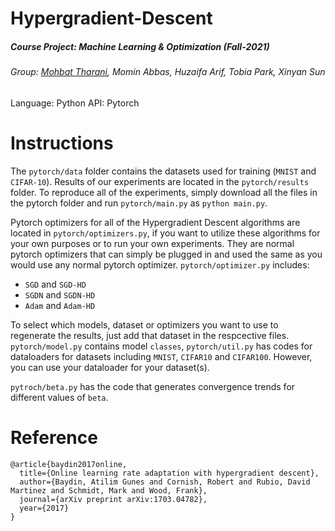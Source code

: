 # Hypergradient-Descent
##### Course Project: Machine Learning & Optimization (Fall-2021)
###### Group: [Mohbat Tharani](http://mohbat.weebly.com/), Momin Abbas, Huzaifa Arif, Tobia Park, Xinyan Sun



Language: Python
API: Pytorch

# Instructions

The `pytorch/data` folder contains the datasets used for training (`MNIST` and `CIFAR-10`). Results of our experiments are located in the `pytorch/results` folder. 
To reproduce all of the experiments, simply download all the files in the pytorch folder and run `pytorch/main.py` as ``` python main.py ```.


Pytorch optimizers for all of the Hypergradient Descent algorithms are located in `pytorch/optimizers.py`, if you want to utilize these algorithms for your own purposes or to run your own experiments. They are normal pytorch optimizers that can simply be plugged in and used the same as you would use any normal pytorch optimizer. `pytorch/optimizer.py` includes:
  - `SGD` and `SGD-HD`
  - `SGDN` and `SGDN-HD`
  - `Adam` and `Adam-HD`


To select which models, dataset or optimizers you want to use to regenerate the results, just add that dataset in the respcective files. ```pytorch/model.py``` contains model `classes`, ```pytorch/util.py``` has codes for dataloaders for datasets including `MNIST`, `CIFAR10` and `CIFAR100`. However, you can use your dataloader for your dataset(s). 


```pytroch/beta.py``` has the code that generates convergence trends for different values of `beta`. 

# Reference
```
@article{baydin2017online,
  title={Online learning rate adaptation with hypergradient descent},
  author={Baydin, Atilim Gunes and Cornish, Robert and Rubio, David Martinez and Schmidt, Mark and Wood, Frank},
  journal={arXiv preprint arXiv:1703.04782},
  year={2017}
}
```


